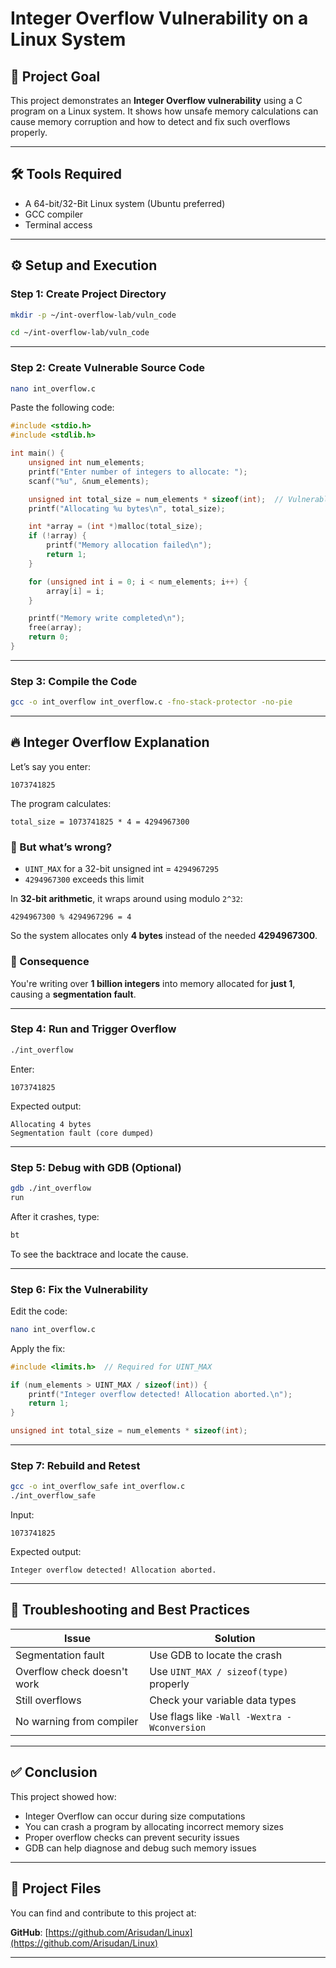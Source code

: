 # Integer Overflow Vulnerability on a Linux System

## 🎯 Project Goal

This project demonstrates an **Integer Overflow vulnerability** using a C program on a Linux system. It shows how unsafe memory calculations can cause memory corruption and how to detect and fix such overflows properly.

---

## 🛠 Tools Required

- A 64-bit/32-Bit Linux system (Ubuntu preferred)
- GCC compiler
- Terminal access

---

## ⚙️ Setup and Execution

### Step 1: Create Project Directory

```bash
mkdir -p ~/int-overflow-lab/vuln_code
```
```bash
cd ~/int-overflow-lab/vuln_code
```
---

### Step 2: Create Vulnerable Source Code

```bash
nano int_overflow.c
```

Paste the following code:

```c
#include <stdio.h>
#include <stdlib.h>

int main() {
    unsigned int num_elements;
    printf("Enter number of integers to allocate: ");
    scanf("%u", &num_elements);

    unsigned int total_size = num_elements * sizeof(int);  // Vulnerable: no overflow check
    printf("Allocating %u bytes\n", total_size);

    int *array = (int *)malloc(total_size);
    if (!array) {
        printf("Memory allocation failed\n");
        return 1;
    }

    for (unsigned int i = 0; i < num_elements; i++) {
        array[i] = i;
    }

    printf("Memory write completed\n");
    free(array);
    return 0;
}
```

---

### Step 3: Compile the Code

```bash
gcc -o int_overflow int_overflow.c -fno-stack-protector -no-pie
```

---

## 🔥 Integer Overflow Explanation

Let’s say you enter:

```
1073741825
```

The program calculates:

```
total_size = 1073741825 * 4 = 4294967300
```

### 🧠 But what’s wrong?

- `UINT_MAX` for a 32-bit unsigned int = `4294967295`
- `4294967300` exceeds this limit

In **32-bit arithmetic**, it wraps around using modulo `2^32`:

```
4294967300 % 4294967296 = 4
```

So the system allocates only **4 bytes** instead of the needed **4294967300**.

### 🚨 Consequence

You're writing over **1 billion integers** into memory allocated for **just 1**, causing a **segmentation fault**.

---

### Step 4: Run and Trigger Overflow

```bash
./int_overflow
```

Enter:

```
1073741825
```

Expected output:

```
Allocating 4 bytes
Segmentation fault (core dumped)
```

---

### Step 5: Debug with GDB (Optional)

```bash
gdb ./int_overflow
run
```

After it crashes, type:

```bash
bt
```

To see the backtrace and locate the cause.

---

### Step 6: Fix the Vulnerability

Edit the code:

```bash
nano int_overflow.c
```

Apply the fix:

```c
#include <limits.h>  // Required for UINT_MAX

if (num_elements > UINT_MAX / sizeof(int)) {
    printf("Integer overflow detected! Allocation aborted.\n");
    return 1;
}

unsigned int total_size = num_elements * sizeof(int);
```

---

### Step 7: Rebuild and Retest

```bash
gcc -o int_overflow_safe int_overflow.c
./int_overflow_safe
```

Input:

```
1073741825
```

Expected output:

```
Integer overflow detected! Allocation aborted.
```

---

## 🧰 Troubleshooting and Best Practices

| Issue | Solution |
|-------|----------|
| Segmentation fault | Use GDB to locate the crash |
| Overflow check doesn't work | Use `UINT_MAX / sizeof(type)` properly |
| Still overflows | Check your variable data types |
| No warning from compiler | Use flags like `-Wall -Wextra -Wconversion` |

---

## ✅ Conclusion

This project showed how:

- Integer Overflow can occur during size computations
- You can crash a program by allocating incorrect memory sizes
- Proper overflow checks can prevent security issues
- GDB can help diagnose and debug such memory issues

---

## 📁 Project Files

You can find and contribute to this project at:

**GitHub**: [https://github.com/Arisudan/Linux](https://github.com/Arisudan/Linux)

---
